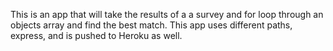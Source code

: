 This is an app that will take the results of a a survey and for loop through an objects array and find the best match. This app uses different paths, express, and is pushed to Heroku as well. 
